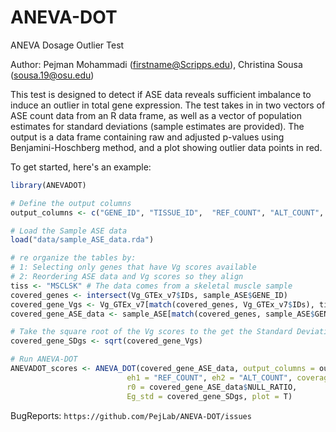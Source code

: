 # ANEVA-DOT
ANEVA Dosage Outlier Test

Author: Pejman Mohammadi (firstname@Scripps.edu), Christina Sousa (sousa.19@osu.edu)

This test is designed to detect if ASE data reveals sufficient imbalance to induce an outlier in total gene expression. The test takes in in two vectors of ASE count data from an R data frame, as well as a vector of population estimates for standard deviations (sample estimates are provided). The output is a data frame containing raw and adjusted p-values using Benjamini-Hoschberg method, and a plot showing outlier data points in red.

To get started, here's an example:

```r
library(ANEVADOT)

# Define the output columns
output_columns <- c("GENE_ID", "TISSUE_ID",  "REF_COUNT", "ALT_COUNT", "TOTAL_COUNT", "NULL_RATIO")

# Load the Sample ASE data
load("data/sample_ASE_data.rda")

# re organize the tables by:
# 1: Selecting only genes that have Vg scores available
# 2: Reordering ASE data and Vg scores so they align
tiss <- "MSCLSK" # The data comes from a skeletal muscle sample
covered_genes <- intersect(Vg_GTEx_v7$IDs, sample_ASE$GENE_ID)
covered_gene_Vgs <- Vg_GTEx_v7[match(covered_genes, Vg_GTEx_v7$IDs), tiss] 
covered_gene_ASE_data <- sample_ASE[match(covered_genes, sample_ASE$GENE_ID),]

# Take the square root of the Vg scores to the get the Standard Deviation (SDg)
covered_gene_SDgs <- sqrt(covered_gene_Vgs) 

# Run ANEVA-DOT
ANEVADOT_scores <- ANEVA_DOT(covered_gene_ASE_data, output_columns = output_columns, 
                          eh1 = "REF_COUNT", eh2 = "ALT_COUNT", coverage = 10, 
                          r0 = covered_gene_ASE_data$NULL_RATIO,
                          Eg_std = covered_gene_SDgs, plot = T)
```

BugReports: `https://github.com/PejLab/ANEVA-DOT/issues`
